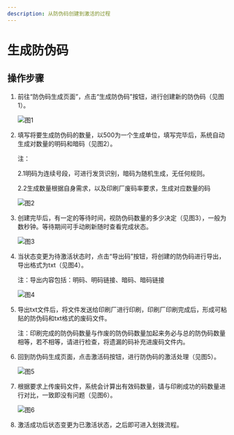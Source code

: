```yaml
---
description: 从防伪码创建到激活的过程
---
```


# 生成防伪码

## 操作步骤

1. 前往“防伪码生成页面”，点击“生成防伪码”按钮，进行创建新的防伪码（见图1）。

   ![&#x56FE;1](http://md.stringon.com/img/%7Bfilename%7D%7B.suffix%7D20200903165906.png)

2. 填写将要生成防伪码的数量，以500为一个生成单位，填写完毕后，系统自动生成对数量的明码和暗码（见图2）。

   注：

   2.1明码为连续号段，可进行发货识别，暗码为随机生成，无任何规则。

   2.2生成数量根据自身需求，以及印刷厂废码率要求，生成对应数量的码

   ![&#x56FE;2](http://md.stringon.com/img/%7Bfilename%7D%7B.suffix%7D20200903165940.png)

3. 创建完毕后，有一定的等待时间，视防伪码数量的多少决定（见图3），一般为数秒钟。等待期间可手动刷新随时查看完成状态。

   ![&#x56FE;3](http://md.stringon.com/img/%7Bfilename%7D%7B.suffix%7D20200903170003.png)

4. 当状态变更为待激活状态时，点击“导出码”按钮，将创建的防伪码进行导出，导出格式为txt（见图4）。

   注：导出内容包括：明码、明码链接、暗码、暗码链接

   ![&#x56FE;4](http://md.stringon.com/img/%7Bfilename%7D%7B.suffix%7D20200903170027.png)

5. 导出txt文件后，将文件发送给印刷厂进行印刷，印刷厂印刷完成后，形成可粘贴的防伪码和txt格式的废码文件。

   注：印刷完成的防伪码数量与作废的防伪码数量加起来务必与总的防伪码数量相等，若不相等，请进行检查，将遗漏的码补充进废码文件内。

6. 回到防伪码生成页面，点击激活码按钮，进行防伪码的激活处理（见图5）。

   ![&#x56FE;5](http://md.stringon.com/img/%7Bfilename%7D%7B.suffix%7D20200903170135.png)

7. 根据要求上传废码文件，系统会计算出有效码数量，请与印刷成功的码数量进行对比，一致即没有问题（见图6）。

   ![&#x56FE;6](http://md.stringon.com/img/%7Bfilename%7D%7B.suffix%7D20200903170157.png)

8. 激活成功后状态变更为已激活状态，之后即可进入划拨流程。


